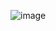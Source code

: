 ![image](https://github.com/lucianoferreirabaz/atividade-final-do-modulo-front-end-1/assets/130325384/82d360f5-67b6-4ed3-991d-66467228f620)
